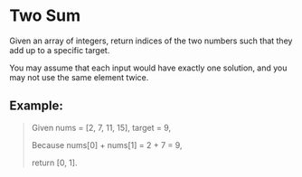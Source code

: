 # Two Sum
Given an array of integers, return indices of the two numbers such that they add up to a specific target.

You may assume that each input would have exactly one solution, and you may not use the same element twice.

## Example:
> Given nums = [2, 7, 11, 15], target = 9,
>
>
> Because nums[0] + nums[1] = 2 + 7 = 9,
>
> return [0, 1].

